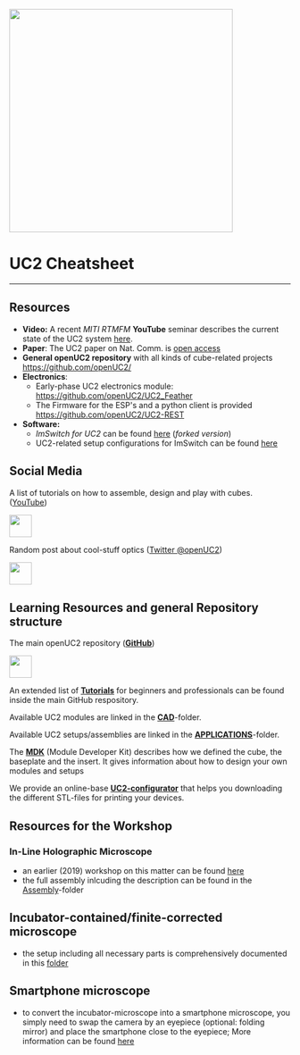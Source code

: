 <p align="left">
<a href="#logo" name="logo"><img src="https://raw.githubusercontent.com/bionanoimaging/UC2-GIT/master/IMAGES/UC2_logo_text.png" width="400"></a>
</p>


# UC2 Cheatsheet
---

## Resources

* **Video:** A recent *MITI RTMFM* **YouTube** seminar describes the current state of the UC2 system [here](https://www.youtube.com/watch?v=Jp5TOqvf7Nc&ab_channel=mitirtmfm).
* **Paper**: The UC2 paper on Nat. Comm. is [open access](https://go.nature.com/3q3xQFM)
* **General openUC2 repository** with all kinds of cube-related projects https://github.com/openUC2/
* **Electronics**:
  * Early-phase UC2 electronics module: https://github.com/openUC2/UC2_Feather
  * The Firmware for the ESP's and a python client is provided https://github.com/openUC2/UC2-REST
* **Software:**
  * *ImSwitch for UC2* can be found [here](https://github.com/beniroquai/ImSwitch) (*forked version*)
  * UC2-related setup configurations for ImSwitch can be found [here](https://github.com/beniroquai/ImSwitchConfig/)

## Social Media

A list of tutorials on how to assemble, design and play with cubes. ([YouTube](https://www.youtube.com/channel/UCcHFzXTdC1Ro0OMnHS_54UA))

<p align="left">
<a href="https://www.youtube.com/channel/UCcHFzXTdC1Ro0OMnHS_54UA" name="logo"><img src="https://www.uni-giessen.de/fbz/fb04/institute/geschichte/fachjournalistik/bilder/Logos/YouTube-logo/image_mini" width="40"></a>
</p>

Random post about cool-stuff optics ([Twitter @openUC2](https://github.com/openUC2/))

<p align="left">
<a href="https://github.com/openUC2/" name="logo"><img src="https://images.cults3d.com/Hsy2etootciie39A8P9CwxWettI=/516x516/filters:format(webp)/https://files.cults3d.com/uploaders/13073908/illustration-file/5c524a72-ee81-4416-967f-d40243123097/twitter.jpg" width="40"></a>
</p>




## Learning Resources and general Repository structure

The main openUC2 repository ([**GitHub**](https://github.com/openUC2/UC2-GIT))
<p align="left">
<a href="https://github.com/openUC2/UC2-GIT" name="logo"><img src="https://github.githubassets.com/images/modules/logos_page/GitHub-Mark.png" width="40"></a>
</p>


An extended list of [**Tutorials**](https://github.com/openUC2/UC2-GIT/tree/master/TUTORIALS) for beginners and professionals can be found inside the main GitHub respository.

Available UC2 modules are linked in the [**CAD**](https://github.com/openUC2/UC2-GIT/tree/master/CAD)-folder.

Available UC2 setups/assemblies are linked in the [**APPLICATIONS**](https://github.com/openUC2/UC2-GIT/tree/master/APPLICATIONS)-folder.

The [**MDK**](https://github.com/openUC2/UC2-GIT/tree/master/MDK) (Module Developer Kit) describes how we defined the cube, the baseplate and the insert. It gives information about how to design your own modules and setups

We provide an online-base [**UC2-configurator**](https://uc2configurator.netlify.app/) that helps you downloading the different STL-files for printing your devices.


## Resources for the Workshop

### In-Line Holographic Microscope

* an earlier (2019) workshop on this matter can be found [here](https://github.com/openUC2/UC2-GIT/tree/master/WORKSHOP/INLINE-HOLOGRAMM)
* the full assembly inlcuding the description can be found in the [Assembly](https://github.com/openUC2/UC2-GIT/tree/master/APPLICATIONS/APP_INLINE_HOLOGRAM)-folder


## Incubator-contained/finite-corrected microscope

* the setup including all necessary parts is comprehensively documented in this [folder](https://github.com/openUC2/UC2-GIT/tree/master/APPLICATIONS/APP_Incubator_Microscope)

## Smartphone microscope

* to convert the incubator-microscope into a smartphone microscope, you simply need to swap the camera by an eyepiece  (optional: folding mirror) and place the smartphone close to the eyepiece; More information can be found [here](https://github.com/openUC2/UC2-GIT/tree/master/APPLICATIONS/APP_SMARTPHONE_MICROSCOPE) 
